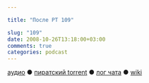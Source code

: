 ```yaml
---

title: "После РТ 109"

slug: "109"
date: 2008-10-26T13:18:00+03:00
comments: true
categories: podcast
---
```

[аудио](http://cdn.radio-t.com/rt109post.mp3) ● [пиратский torrent](http://pirates.radio-t.com/torrents/rt109post.mp3.torrent) ● [лог чата](http://chat.radio-t.com/logs/radio-t-109.html) ● [wiki](http://wiki.radio-t.com/%D0%9F%D0%BE%D1%81%D0%BB%D0%B5_%D0%A0%D0%A2_109)<audio src="http://cdn.radio-t.com/rt109post.mp3" preload="none">
